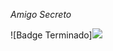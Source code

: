 <em align="center"> Amigo Secreto </em>



<p align="left">
![Badge Terminado]<img src="![Badge Terminado]https://img.shields.io/badge/ESTADO-TERMINADO-purple">
</p>
